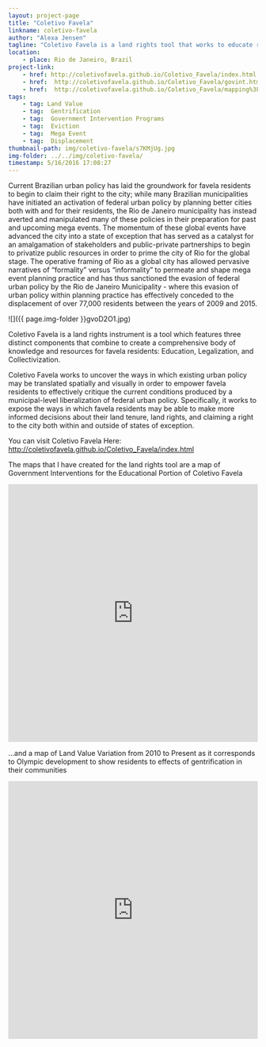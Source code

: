 ```yaml
---
layout: project-page
title: "Coletivo Favela"
linkname: coletivo-favela
author: "Alexa Jensen"
tagline: "Coletivo Favela is a land rights tool that works to educate residents on existing urban policy and phenomena."
location:
    - place: Rio de Janeiro, Brazil
project-link:
    - href: http://coletivofavela.github.io/Coletivo_Favela/index.html
    - href:  http://coletivofavela.github.io/Coletivo_Favela/govint.html
    - href:  http://coletivofavela.github.io/Coletivo_Favela/mapping%3F.html
tags:
    - tag: Land Value
    - tag:  Gentrification
    - tag:  Government Intervention Programs
    - tag:  Eviction
    - tag:  Mega Event
    - tag:  Displacement
thumbnail-path: img/coletivo-favela/s7KMjUg.jpg
img-folder: ../../img/coletivo-favela/
timestamp: 5/16/2016 17:08:27
---
```

Current Brazilian urban policy has laid the groundwork for favela residents to begin to claim their right to the city; while many Brazilian municipalities have initiated an activation of federal urban policy by planning better cities both with and for their residents, the Rio de Janeiro municipality has instead averted and manipulated many of these policies in their preparation for past and upcoming mega events. The momentum of these global events have advanced the city into a state of exception that has served as a catalyst for an amalgamation of stakeholders and public-private partnerships to begin to privatize public resources in order to prime the city of Rio for the global stage.  The operative framing of Rio as a global city has allowed pervasive narratives of “formality” versus “informality” to permeate and shape mega event planning practice and has thus sanctioned the evasion of federal urban policy by the Rio de Janeiro Municipality - where this evasion of urban policy within planning practice has effectively conceded to the displacement of over 77,000 residents between the years of 2009 and 2015.

![]({{ page.img-folder }}gvoD2O1.jpg)

Coletivo Favela is a land rights instrument is a tool which features three distinct components that combine to create a comprehensive body of knowledge and resources for favela residents: Education, Legalization, and Collectivization. 

Coletivo Favela works to uncover the ways in which existing urban policy may be translated spatially and visually in order to empower favela residents to effectively critique the current conditions produced by a municipal-level liberalization of federal urban policy. Specifically, it works to expose the ways in which favela residents may be able to make more informed decisions about their land tenure, land rights, and claiming a right to the city both within and outside of states of exception.
 
You can visit Coletivo Favela Here: http://coletivofavela.github.io/Coletivo_Favela/index.html

The maps that I have created for the land rights tool are a map of Government Interventions for the Educational Portion of Coletivo Favela
<iframe width="100%" height="520" frameborder="0" src="https://alexajensen.cartodb.com/viz/f031931e-1b79-11e6-bc00-0e31c9be1b51/embed_map" allowfullscreen webkitallowfullscreen mozallowfullscreen oallowfullscreen msallowfullscreen></iframe>

...and a map of Land Value Variation from 2010 to Present as it corresponds to Olympic development to show residents to effects of gentrification in their communities
<iframe width="100%" height="520" frameborder="0" src="https://alexajensen.cartodb.com/viz/57c1d1e0-f917-11e5-8bbe-0e787de82d45/embed_map" allowfullscreen webkitallowfullscreen mozallowfullscreen oallowfullscreen msallowfullscreen></iframe>